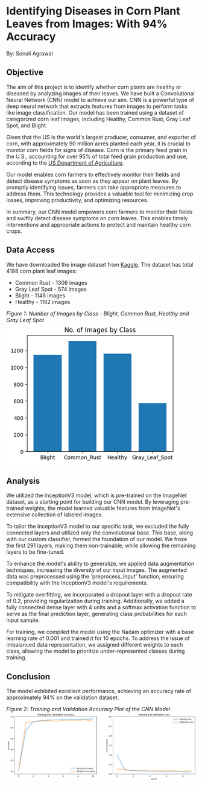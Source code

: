# Identifying Diseases in Corn Plant Leaves from Images: With 94% Accuracy

By: Sonali Agrawal

## Objective

The aim of this project is to identify whether corn plants are healthy or diseased by analyzing images of their leaves. We have built a Convolutional Neural Network (CNN) model to achieve our aim. CNN is a powerful type of deep neural network that extracts features from images to perform tasks like image classification. Our model has been trained using a dataset of categorized corn leaf images, including Healthy, Common Rust, Gray Leaf Spot, and Blight.

Given that the US is the world's largest producer, consumer, and exporter of corn, with approximately 90 million acres planted each year, it is crucial to monitor corn fields for signs of disease. Corn is the primary feed grain in the U.S., accounting for over 95% of total feed grain production and use, according to the [US Department of Agriculture](https://www.ers.usda.gov/topics/crops/corn-and-other-feed-grains/feed-grains-sector-at-a-glance/).

Our model enables corn farmers to effectively monitor their fields and detect disease symptoms as soon as they appear on plant leaves. By promptly identifying issues, farmers can take appropriate measures to address them. This technology provides a valuable tool for minimizing crop losses, improving productivity, and optimizing resources.

In summary, our CNN model empowers corn farmers to monitor their fields and swiftly detect disease symptoms on corn leaves. This enables timely interventions and appropriate actions to protect and maintain healthy corn crops.

## Data Access

We have downloaded the image dataset from [Kaggle](https://www.kaggle.com/datasets/smaranjitghose/corn-or-maize-leaf-disease-dataset). The dataset has total 4188 corn plant leaf images:

- Common Rust - 1306 images
- Gray Leaf Spot - 574 images
- Blight - 1146 images
- Healthy - 1162 images

*Figure 1: Number of Images by Class - Blight, Common Rust, Healthy and Gray Leaf Spot* <br/>
![images_by_class](Assets/images_by_class.png) <br/>

## Analysis

We utilized the InceptionV3 model, which is pre-trained on the ImageNet dataset, as a starting point for building our CNN model. By leveraging pre-trained weights, the model learned valuable features from ImageNet's extensive collection of labeled images.

To tailor the InceptionV3 model to our specific task, we excluded the fully connected layers and utilized only the convolutional base. This base, along with our custom classifier, formed the foundation of our model. We froze the first 291 layers, making them non-trainable, while allowing the remaining layers to be fine-tuned.

To enhance the model's ability to generalize, we applied data augmentation techniques, increasing the diversity of our input images. The augmented data was preprocessed using the 'preprocess_input' function, ensuring compatibility with the InceptionV3 model's requirements.

To mitigate overfitting, we incorporated a dropout layer with a dropout rate of 0.2, providing regularization during training. Additionally, we added a fully connected dense layer with 4 units and a softmax activation function to serve as the final prediction layer, generating class probabilities for each input sample.

For training, we compiled the model using the Nadam optimizer with a base learning rate of 0.001 and trained it for 10 epochs. To address the issue of imbalanced data representation, we assigned different weights to each class, allowing the model to prioritize under-represented classes during training.

## Conclusion

The model exhibited excellent performance, achieving an accuracy rate of approximately 94% on the validation dataset.

*Figure 2: Training and Validation Accuracy Plot of the CNN Model* <br/>
![accuracy_chart](Assets/accuracy_chart.png) <br/>
